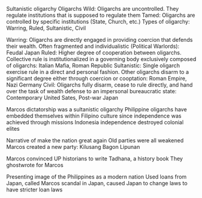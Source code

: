 Sultanistic oligarchy
Oligarchs
Wild: Oligarchs are uncontrolled. They regulate institutions that is supposed to regulate them
Tamed: Oligarchs are controlled by specific institutions (State, Church, etc.)
Types of oligarchy: Warring, Ruled, Sultanistic, Civil

Warring: Oligarchs are directly engaged in providing coercion that defends their wealth. Often fragmented and individualistic (Political Warlords): Feudal Japan
Ruled: Higher degree of cooperation between oligarchs. Collective rule is institutionalized in a governing body exclusively composed of oligarchs: Italian Mafia, Roman Republic
Sultanistic: Single oligarch exercise rule in a direct and personal fashion. Other oligarchs disarm to a significant degree either through coercion or cooptation: Roman Empire, Nazi Germany
Civil: Oligarchs fully disarm, cease to rule directly, and hand over the task of wealth defense to an impersonal bureaucratic state: Contemporary United Sates, Post-war Japan

Marcos dictatorship was a sultanistic oligarchy
Philippine oligarchs have embedded themselves within Filipino culture since independence was achieved through missions
Indonesia independence destroyed colonial elites

Narrative of make the nation great again
Old parties were all weakened
Marcos created a new party: Kilusang Bagon Lipunan

Marcos convinced UP historians to write Tadhana, a history book
They ghostwrote for Marcos

Presenting image of the Philippines as a modern nation
Used loans from Japan, called Marcos scandal in Japan, caused Japan to change laws to have stricter loan laws